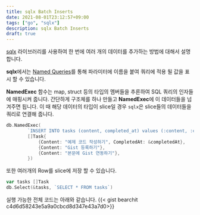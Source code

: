 ```yaml
---
title: sqlx Batch Inserts
date: 2021-08-01T23:12:57+09:00
tags: ["go", "sqlx"]
description: sqlx Batch Inserts
draft: true
---
```


[sqlx](https://github.com/jmoiron/sqlx) 라이브러리를 사용하여 한 번에 여러 개의 데이터를 추가하는 방법에 대해서 설명합니다.

**sqlx**에서는 [Named Queries](https://jmoiron.github.io/sqlx/#namedParams)를 통해 파라미터에 이름을 붙여 쿼리에 적용 될 값을 표시 할 수 있습니다.

**NamedExec** 함수는 map, struct 등의 타입의 멤버들을 추론하여 SQL 쿼리의 인자들에 매핑시켜 줍니다. 간단하게 구조체를 하나 만들고 **NamedExec**에 이 데이터들을 넘겨주면 됩니다. 이 때 해당 데이터의 타입이 slice일 경우 `sqlx`은 slice들의 데이터들을 쿼리로 연결해 줍니다.

```go
db.NamedExec(
		`INSERT INTO tasks (content, completed_at) values (:content, :completed_at)`,
		[]Task{
			{Content: "예제 코드 작성하기", CompletedAt: &completedAt},
			{Content: "Gist 등록하기"},
			{Content: "본문에 Gist 연동하기"},
		})
```

또한 여러개의 Row를 slice에 저장 할 수 있습니다.

```go
var tasks []Task
db.Select(&tasks, `SELECT * FROM tasks`)
```

실행 가능한 전체 코드는 아래와 같습니다.
{{< gist bearchit c4d6d58243e5a9a0cbcd8d347e43a7d0>}}
